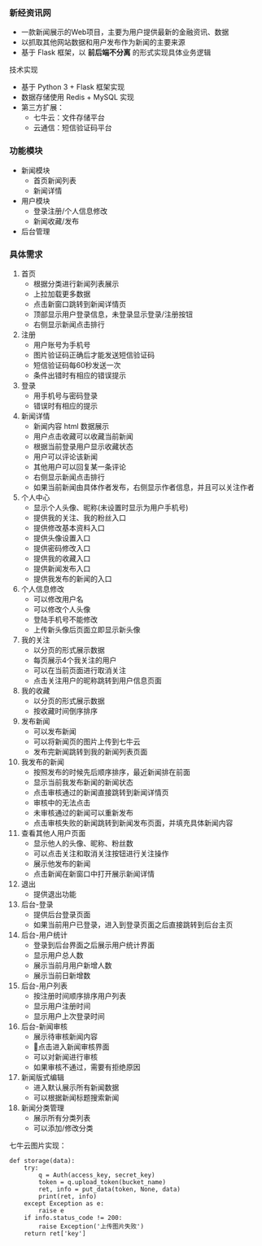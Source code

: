 ### 新经资讯网

- 一款新闻展示的Web项目，主要为用户提供最新的金融资讯、数据
- 以抓取其他网站数据和用户发布作为新闻的主要来源
- 基于 Flask 框架，以 **前后端不分离** 的形式实现具体业务逻辑

技术实现

- 基于 Python 3 + Flask 框架实现
- 数据存储使用 Redis + MySQL 实现
- 第三方扩展：
  - 七牛云：文件存储平台
  - 云通信：短信验证码平台

### 功能模块

- 新闻模块
  - 首页新闻列表
  - 新闻详情
- 用户模块
  - 登录注册/个人信息修改
  - 新闻收藏/发布
- 后台管理

### 具体需求

1. 首页
   - 根据分类进行新闻列表展示
   - 上拉加载更多数据
   - 点击新窗口跳转到新闻详情页
   - 顶部显示用户登录信息，未登录显示登录/注册按钮
   - 右侧显示新闻点击排行
2. 注册
   - 用户账号为手机号
   - 图片验证码正确后才能发送短信验证码
   - 短信验证码每60秒发送一次
   - 条件出错时有相应的错误提示
3. 登录
   - 用手机号与密码登录
   - 错误时有相应的提示
4. 新闻详情
   - 新闻内容 html 数据展示
   - 用户点击收藏可以收藏当前新闻
   - 根据当前登录用户显示收藏状态
   - 用户可以评论该新闻
   - 其他用户可以回复某一条评论
   - 右侧显示新闻点击排行
   - 如果当前新闻由具体作者发布，右侧显示作者信息，并且可以关注作者
5. 个人中心
   - 显示个人头像、昵称(未设置时显示为用户手机号)
   - 提供我的关注、我的粉丝入口
   - 提供修改基本资料入口
   - 提供头像设置入口
   - 提供密码修改入口
   - 提供我的收藏入口
   - 提供新闻发布入口
   - 提供我发布的新闻的入口
6. 个人信息修改
   - 可以修改用户名
   - 可以修改个人头像
   - 登陆手机号不能修改
   - 上传新头像后页面立即显示新头像
7. 我的关注
   - 以分页的形式展示数据
   - 每页展示4个我关注的用户
   - 可以在当前页面进行取消关注
   - 点击关注用户的昵称跳转到用户信息页面
8. 我的收藏
   - 以分页的形式展示数据
   - 按收藏时间倒序排序
9. 发布新闻
   - 可以发布新闻
   - 可以将新闻页的图片上传到七牛云
   - 发布完新闻跳转到我的新闻列表页面
10. 我发布的新闻
    - 按照发布的时候先后顺序排序，最近新闻排在前面
    - 显示当前我发布新闻的新闻状态
    - 点击审核通过的新闻直接跳转到新闻详情页
    - 审核中的无法点击
    - 未审核通过的新闻可以重新发布
    - 点击审核失败的新闻跳转到新闻发布页面，并填充具体新闻内容
11. 查看其他人用户页面
    - 显示他人的头像、昵称、粉丝数
    - 可以点击关注和取消关注按钮进行关注操作
    - 展示他发布的新闻
    - 点击新闻在新窗口中打开展示新闻详情
12. 退出
    - 提供退出功能
13. 后台-登录
    - 提供后台登录页面
    - 如果当前用户已登录，进入到登录页面之后直接跳转到后台主页
14. 后台-用户统计
    - 登录到后台界面之后展示用户统计界面
    - 显示用户总人数
    - 展示当前月用户新增人数
    - 展示当前日新增数
15. 后台-用户列表
    - 按注册时间顺序排序用户列表
    - 显示用户注册时间
    - 显示用户上次登录时间
16. 后台-新闻审核
    - 展示待审核新闻内容
    - 点击进入新闻审核界面
    - 可以对新闻进行审核
    - 如果审核不通过，需要有拒绝原因
17. 新闻版式编辑
    - 进入默认展示所有新闻数据
    - 可以根据新闻标题搜索新闻
18. 新闻分类管理
    - 展示所有分类列表
    - 可以添加/修改分类

七牛云图片实现：

    def storage(data):
        try:
            q = Auth(access_key, secret_key)
            token = q.upload_token(bucket_name)
            ret, info = put_data(token, None, data)
            print(ret, info)
        except Exception as e:
            raise e
        if info.status_code != 200:
            raise Exception('上传图片失败')
        return ret['key']